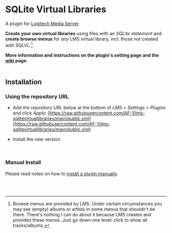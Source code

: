 SQLite Virtual Libraries
====

A plugin for [Logitech Media Server](https://github.com/Logitech/slimserver)<br>

**Create your own virtual libraries** using files with an *SQLite statement* and **create browse menus** for *any* LMS virtual library, incl. those not created with SQLVL.[^1].
<br>

[^1]: Browse menus are provided by LMS. Under certain circumstances you may see (empty) albums or artists in some menus that shouldn't be there. There's nothing I can do about it because LMS creates and provides these menus. Just go down one level: click to show all tracks/albums.

**More information and instructions on the plugin's setting page and the [wiki](https://github.com/AF-1/lms-sqlitevirtuallibraries/wiki) page.**
<br><br>

## Installation

### Using the repository URL

- Add the repository URL below at the bottom of *LMS* > *Settings* > *Plugins* and click *Apply*:
[https://raw.githubusercontent.com/AF-1/lms-sqlitevirtuallibraries/main/public.xml](https://raw.githubusercontent.com/AF-1/lms-sqlitevirtuallibraries/main/public.xml)

- Install the new version

<br>

### Manual Install
Please read notes on how to [install a plugin manually](https://github.com/AF-1/sobras/wiki/Manual-installation-of-LMS-plugins).

<br><br>
